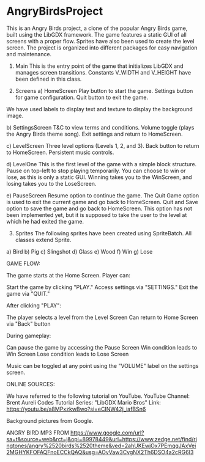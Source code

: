 # AngryBirdsProject

This is an Angry Birds project, a clone of the popular Angry Birds game, built using the LibGDX framework. The game features a static GUI of all screens with a proper flow. Sprites have also been used to create the level screen. The project is organized into different packages for easy navigation and maintenance.

1) Main
This is the entry point of the game that initializes LibGDX and manages screen transitions. Constants V_WIDTH and V_HEIGHT have been defined in this class.

2) Screens
a) HomeScreen
Play button to start the game.
Settings button for game configuration.
Quit button to exit the game.

We have used labels to display text and texture to display the background image.

b) SettingsScreen
T&C to view terms and conditions.
Volume toggle (plays the Angry Birds theme song).
Exit settings and return to HomeScreen.

c) LevelScreen
Three level options (Levels 1, 2, and 3).
Back button to return to HomeScreen.
Persistent music controls.

d) LevelOne
This is the first level of the game with a simple block structure.
Pause on top-left to stop playing temporarily.
You can choose to win or lose, as this is only a static GUI.
Winning takes you to the WinScreen, and losing takes you to the LoseScreen.

e) PauseScreen
Resume option to continue the game.
The Quit Game option is used to exit the current game and go back to HomeScreen.
Quit and Save option to save the game and go back to HomeScreen. This option has not been implemented yet, but it is supposed to take the user to the level at which he had exited the game.

3) Sprites
The following sprites have been created using SpriteBatch. All classes extend Sprite.

a) Bird
b) Pig
c) Slingshot
d) Glass
e) Wood
f) Win
g) Lose


GAME FLOW:

The game starts at the Home Screen.
Player can:

Start the game by clicking "PLAY."
Access settings via "SETTINGS."
Exit the game via "QUIT."

After clicking "PLAY":

The player selects a level from the Level Screen
Can return to Home Screen via "Back" button

During gameplay:

Can pause the game by accessing the Pause Screen
Win condition leads to Win Screen
Lose condition leads to Lose Screen

Music can be toggled at any point using the "VOLUME" label on the settings screen.


ONLINE SOURCES:

We have referred to the following tutorial on YouTube.
YouTube Channel: Brent Aureli Codes
Tutorial Series: "LibGDX Mario Bros"
Link: https://youtu.be/a8MPxzkwBwo?si=eCINW42j_iafBSn6

Background pictures from Google. 

ANGRY BIRD MP3 FROM https://www.google.com/url?sa=t&source=web&rct=j&opi=89978449&url=https://www.zedge.net/find/ringtones/angry%2520birds%2520theme&ved=2ahUKEwjOx7PEmqqJAxVei2MGHYKFOFAQFnoECCkQAQ&usg=AOvVaw3CvgNX2Th6DSO4a2cRG6I3
